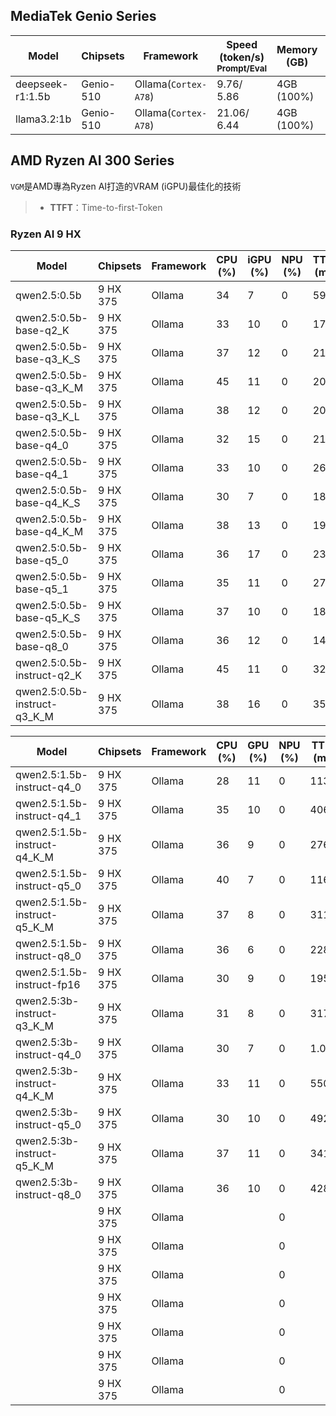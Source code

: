 ## MediaTek Genio Series
  
  | Model            |  Chipsets  |    Framework          |    Speed (token/s)<br><sub>Prompt/Eval |   Memory (GB) |  Power (Watt) |     Temp (°C)    |
  |------------------|------------|-----------------------|--------------------|---------------|---------------|------------------|
  | deepseek-r1:1.5b |  Genio-510 | Ollama(`Cortex-A78`)   |   9.76/ 5.86      | 4GB (100%)    |               |                  |
  | llama3.2:1b      |  Genio-510 | Ollama(`Cortex-A78`)   |   21.06/ 6.44     | 4GB (100%)    |               |                  |

## AMD Ryzen AI 300 Series

`VGM`是AMD專為Ryzen AI打造的VRAM (iGPU)最佳化的技術

> * **TTFT**：Time-to-first-Token

### Ryzen AI 9 HX
  | Model                        |  Chipsets  |  Framework  |  CPU (%) | iGPU (%) | NPU (%) |  TTFT (ms) |  Speed (token/s)  |
  |------------------------------|------------|-------------|----------|---------|---------|---------------|------------|
  | qwen2.5:0.5b                 | 9 HX 375 | Ollama        |    34    |    7    |    0    |        59.3   | 110.83     |
  | qwen2.5:0.5b-base-q2_K       | 9 HX 375 | Ollama        |    33    |   10    |    0    |        17.6   | 108.76     |
  | qwen2.5:0.5b-base-q3_K_S     | 9 HX 375 | Ollama        |    37    |   12    |    0    |        21.0   | 104.98     |
  | qwen2.5:0.5b-base-q3_K_M     | 9 HX 375 | Ollama        |    45    |   11    |    0    |         20.6  | 102.63     |  
  | qwen2.5:0.5b-base-q3_K_L     | 9 HX 375 | Ollama        |    38    |   12    |    0    |        20.5   | 105.15     |
  | qwen2.5:0.5b-base-q4_0       | 9 HX 375 | Ollama        |    32    |   15    |    0    |        21.6   |  99.54     |
  | qwen2.5:0.5b-base-q4_1       | 9 HX 375 | Ollama        |    33    |   10    |    0    |        26.0   |  99.45     |
  | qwen2.5:0.5b-base-q4_K_S     | 9 HX 375 | Ollama        |    30    |    7    |    0    |         18.8  | 112.33     |
  | qwen2.5:0.5b-base-q4_K_M     | 9 HX 375 | Ollama        |    38    |   13    |    0    |        19.0   |  96.10     |
  | qwen2.5:0.5b-base-q5_0       | 9 HX 375 | Ollama        |    36    |   17    |    0    |        23.1   |  94.37     |
  | qwen2.5:0.5b-base-q5_1       | 9 HX 375 | Ollama        |    35    |   11    |    0    |        27.5   |  86.98     |
  | qwen2.5:0.5b-base-q5_K_S     | 9 HX 375 | Ollama        |    37    |   10    |    0    |        18.7   |  99.28     |
  | qwen2.5:0.5b-base-q8_0       | 9 HX 375 | Ollama        |    36    |   12    |    0    |        14.7   |  87.27     |
  | qwen2.5:0.5b-instruct-q2_K   | 9 HX 375 | Ollama        |    45    |   11    |    0    |        32.8   | 109.99     |
  | qwen2.5:0.5b-instruct-q3_K_M | 9 HX 375 | Ollama        |    38    |   16    |    0    |        35.6   | 100.94     |

  | Model                        |  Chipsets  |  Framework  |  CPU (%) | GPU (%) | NPU (%) |  TTFT (ms) |  Speed (token/s)  |
  |------------------------------|------------|-------------|----------|---------|---------|---------------|------------|
  | qwen2.5:1.5b-instruct-q4_0   | 9 HX 375 | Ollama        |    28    |   11    |    0    |       113.3   |  42.20     |  
  | qwen2.5:1.5b-instruct-q4_1   | 9 HX 375 | Ollama        |    35    |   10    |    0    |       406.3   |  38.55     |
  | qwen2.5:1.5b-instruct-q4_K_M | 9 HX 375 | Ollama        |    36    |    9    |    0    |       276.5   |  44.65     |
  | qwen2.5:1.5b-instruct-q5_0   | 9 HX 375 | Ollama        |    40    |    7    |    0    |       116.2   |  42.13     |
  | qwen2.5:1.5b-instruct-q5_K_M | 9 HX 375 | Ollama        |    37    |    8    |    0    |       311.8   |  42.96     |
  | qwen2.5:1.5b-instruct-q8_0   | 9 HX 375 | Ollama        |    36    |    6    |    0    |       228.7   |  32.71     |
  | qwen2.5:1.5b-instruct-fp16   | 9 HX 375 | Ollama        |    30    |    9    |    0    |       195.0   |  18.68     |
  | qwen2.5:3b-instruct-q3_K_M   | 9 HX 375 | Ollama        |    31    |    8    |    0    |       317.4   |  25.49     |
  | qwen2.5:3b-instruct-q4_0     | 9 HX 375 | Ollama        |    30    |    7    |    0    |       1.0     |  21.38     |
  | qwen2.5:3b-instruct-q4_K_M   | 9 HX 375 | Ollama        |    33    |   11    |    0    |       550.6   |  25.48     |
  | qwen2.5:3b-instruct-q5_0     | 9 HX 375 | Ollama        |    30    |   10    |    0    |       492.8   |  19.35     |
  | qwen2.5:3b-instruct-q5_K_M   | 9 HX 375 | Ollama        |    37    |   11    |    0    |       341.4   |  22.10     |
  | qwen2.5:3b-instruct-q8_0     | 9 HX 375 | Ollama        |    36    |   10    |    0    |       428.6   |  16.71     |
  |  | 9 HX 375 | Ollama        |        |       |    0    |                 |     |
  |  | 9 HX 375 | Ollama        |        |       |    0    |                 |     |
  |  | 9 HX 375 | Ollama        |        |       |    0    |                 |     |
  |  | 9 HX 375 | Ollama        |        |       |    0    |                 |     |
  |  | 9 HX 375 | Ollama        |        |       |    0    |                 |      |
  |  | 9 HX 375 | Ollama        |        |       |    0    |                 |      |
  |  | 9 HX 375 | Ollama        |        |       |    0    |                 |      |

